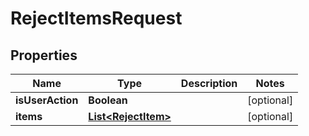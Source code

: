 
# RejectItemsRequest

## Properties
Name | Type | Description | Notes
------------ | ------------- | ------------- | -------------
**isUserAction** | **Boolean** |  |  [optional]
**items** | [**List&lt;RejectItem&gt;**](RejectItem.md) |  |  [optional]




